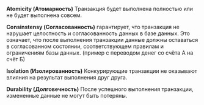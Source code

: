 **Atomicity (Атомарность)**
	Транзакция будет выполнена полностью или не будет выполнена совсем.

**Consinstensy (Согласованность)**
	гарантирует, что транзакция не нарушает целостность и согласованность данных в базе данных. Это означает, что после выполнения транзакции данные должны оставаться в согласованном состоянии, соответствующем правилам и ограничениям базы данных.
	(пример с переводом денег со счёта А на счёт Б)

**Isolation (Изолированность)**
	Конкурирующие транзакции не оказывают влияния на результат выполнения друг друга.

**Durability (Долговечность)**
	После успешного выполнения транзакции, измененные данные не могут быть потеряны.